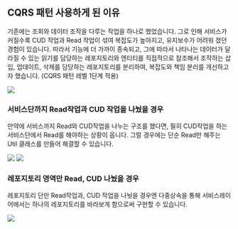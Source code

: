 ## CQRS 패턴 사용하게 된 이유

기존에는 조회와 데이터 조작을 다루는 작업을 하나로 했었습니다. 그로 인해 서비스가 커질수록 CUD 작업과 Read 작업이 섞여 복잡도가 높아지고, 유지보수가 어려워 졌던 경험이 있습니다. 따라서 기능에 더 가까이 종속되고, 그에 따라서 나타나는 데이터가 달라질 수 있는 읽기를 담당하는 레포지토리와 엔티티를 직접적으로 참조해서 조작하는 삽입, 업데이트, 삭제를 담당하는 레포지토리를 분리하여, 복잡도와 책임 분리를 개선하고자 했습니다. (CQRS 패턴 레벨 1단계 적용)

![](https://velog.velcdn.com/images/leon/post/52568014-e7b8-464d-ad15-d07de0e8cffe/image.png)

### 서비스단까지 Read작업과 CUD 작업을 나눴을 경우

만약에 서비스까지 Read와 CUD작업을 나누는 구조를 했다면, 필히 CUD작업을 하는 서비스단에서 Read를 해야하는 상황이 옵니다. 그럴 경우에는 단순 Read만 해주는 Util 클래스를 만들어 해결할 수 있습니다.

![](https://velog.velcdn.com/images/leon/post/488225c6-7f5c-4294-b27f-2226034e1f0c/image.png)
![](https://velog.velcdn.com/images/leon/post/b4b50d3e-a0a4-4dc0-b63f-ae84f968b07d/image.png)


### 레포지토리 영역만 Read, CUD 나눴을 경우

레포지토리 단만 Read작업과, CUD 작업을 나눳을 경우엔 다중상속을 통해 서비스레이어에서는 하나의 레포지토리를 바라보게 함으로써 구현할 수 있습니다.

 ![](https://velog.velcdn.com/images/leon/post/cd70e5f6-f554-4a5e-98a6-afa5749cb361/image.png)

